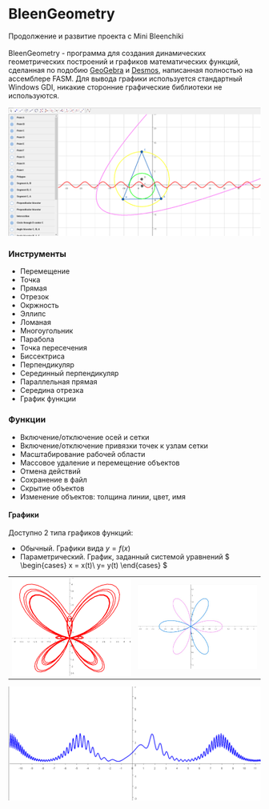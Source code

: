 # BleenGeometry
Продолжение и развитие проекта с Mini Bleenchiki\
\
BleenGeometry - программа для создания динамических геометрических построений и графиков математических функций, сделанная по подобию [GeoGebra](https://geogebra.org/geometry) и [Desmos](https://www.desmos.com/calculator), написанная полностью на ассемблере FASM. Для вывода графики используется стандартный Windows GDI, никакие сторонние графические библиотеки не используются.


![Общий вид программы](screenshots/BleenGeometry.png)


### Инструменты
- Перемещение
- Точка
- Прямая
- Отрезок
- Окржность
- Эллипс
- Ломаная
- Многоугольник
- Парабола
- Точка пересечения
- Биссектриса
- Перпендикуляр
- Серединный перпендикуляр
- Параллельная прямая
- Середина отрезка
- График функции


### Функции
- Включение/отключение осей и сетки
- Включение/отключение привязки точек к узлам сетки
- Масштабирование рабочей области
- Массовое удаление и перемещение объектов
- Отмена действий
- Сохранение в файл
- Скрытие объектов
- Изменение объектов: толщина линии, цвет, имя


#### Графики
Доступно 2 типа графиков функций:
- Обычный. Графики вида $y=f(x)$
- Параметрический. График, заданный системой уравнений
$
\begin{cases} x = x(t)\\ y= y(t) \end{cases}
$

|   |  |
| ------------- | ------------- |
| ![Бабочка](screenshots/Butterfly.png)  | ![Цветок](screenshots/Flower.png)  |


![Кардиограмма](screenshots/ScaryPlot.png)
